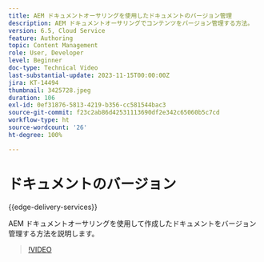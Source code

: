 ```yaml
---
title: AEM ドキュメントオーサリングを使用したドキュメントのバージョン管理
description: AEM ドキュメントオーサリングでコンテンツをバージョン管理する方法。
version: 6.5, Cloud Service
feature: Authoring
topic: Content Management
role: User, Developer
level: Beginner
doc-type: Technical Video
last-substantial-update: 2023-11-15T00:00:00Z
jira: KT-14494
thumbnail: 3425728.jpeg
duration: 106
exl-id: 0ef31876-5813-4219-b356-cc581544bac3
source-git-commit: f23c2ab86d42531113690df2e342c65060b5c7cd
workflow-type: ht
source-wordcount: '26'
ht-degree: 100%

---
```


# ドキュメントのバージョン

{{edge-delivery-services}}

AEM ドキュメントオーサリングを使用して作成したドキュメントをバージョン管理する方法を説明します。

>[!VIDEO](https://video.tv.adobe.com/v/3425728/?learn=on)
